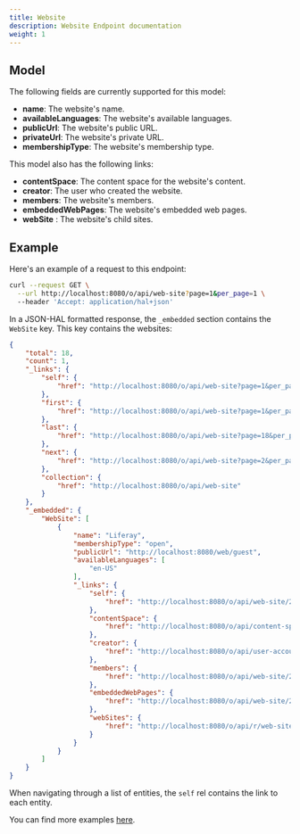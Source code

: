 ```yaml
---
title: Website
description: Website Endpoint documentation
weight: 1
---
```


## Model

The following fields are currently supported for this model:

* **name**: The website's name.
* **availableLanguages**: The website's available languages.
* **publicUrl**: The website's public URL.
* **privateUrl**: The website's private URL.
* **membershipType**: The website's membership type.

This model also has the following links:

* **contentSpace**: The content space for the website's content.
* **creator**: The user who created the website.
* **members**: The website's members.
* **embeddedWebPages**: The website's embedded web pages.
* **webSite** : The website's child sites. 

## Example

Here's an example of a request to this endpoint: 

```bash
curl --request GET \
  --url http://localhost:8080/o/api/web-site?page=1&per_page=1 \
  --header 'Accept: application/hal+json'
```

In a JSON-HAL formatted response, the `_embedded` section contains the `WebSite` key. This key contains the websites: 

```json
{
    "total": 18,
    "count": 1,
    "_links": {
        "self": {
            "href": "http://localhost:8080/o/api/web-site?page=1&per_page=1"
        },
        "first": {
            "href": "http://localhost:8080/o/api/web-site?page=1&per_page=1"
        },
        "last": {
            "href": "http://localhost:8080/o/api/web-site?page=18&per_page=1"
        },
        "next": {
            "href": "http://localhost:8080/o/api/web-site?page=2&per_page=1"
        },
        "collection": {
            "href": "http://localhost:8080/o/api/web-site"
        }
    },
    "_embedded": {
        "WebSite": [
            {
                "name": "Liferay",
                "membershipType": "open",
                "publicUrl": "http://localhost:8080/web/guest",
                "availableLanguages": [
                    "en-US"
                ],
                "_links": {
                    "self": {
                        "href": "http://localhost:8080/o/api/web-site/20126"
                    },
                    "contentSpace": {
                        "href": "http://localhost:8080/o/api/content-space/20126"
                    },
                    "creator": {
                        "href": "http://localhost:8080/o/api/user-account/20103"
                    },
                    "members": {
                        "href": "http://localhost:8080/o/api/web-site/20126/user-account"
                    },
                    "embeddedWebPages": {
                        "href": "http://localhost:8080/o/api/web-site/20126/embedded-web-page"
                    },
                    "webSites": {
                        "href": "http://localhost:8080/o/api/r/web-site/20126"
                    }
                }
            }
        ]
    }
}
```

When navigating through a list of entities, the `self` rel contains the link to each entity. 

You can find more examples [here](/docs/web-site/examples.html).
